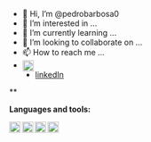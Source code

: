 - 👋 Hi, I’m @pedrobarbosa0
- 👀 I’m interested in ...
- 🌱 I’m currently learning ...
- 💞️ I’m looking to collaborate on ...
- 📫 How to reach me ...   
- <img align="left" height="20" src="hthttps://raw.githubusercontent.com/pedrobarbosa0/pedrobarbosa0/main/images/linkedin.png">
- [linkedIn](https://www.linkedin.com/in/pedro-abarbosa/)

**

**Languages and tools:**

<img align="left" height="20" src="https://raw.githubusercontent.com/pedrobarbosa0/pedrobarbosa0/main/images/javascript.png">
<img align="left" height="20" src="https://raw.githubusercontent.com/pedrobarbosa0/pedrobarbosa0/main/images/react.png">
<img align="left" height="20" src="https://raw.githubusercontent.com/pedrobarbosa0/pedrobarbosa0/main/images/typescript.png">
<img align="left" height="20" src="https://raw.githubusercontent.com/pedrobarbosa0/pedrobarbosa0/main/images/nodejs.png">

<!---
pedrobarbosa0/pedrobarbosa0 is a ✨ special ✨ repository because its `README.md` (this file) appears on your GitHub profile.
You can click the Preview link to take a look at your changes.
--->
